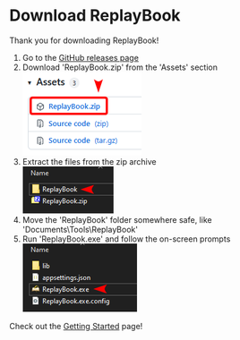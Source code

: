 # Download ReplayBook

Thank you for downloading ReplayBook!

1. Go to the [GitHub releases page](https://github.com/fraxiinus/ReplayBook/releases/latest)
2. Download 'ReplayBook.zip' from the 'Assets' section  
   ![Download Asset](images/downloads_0.png)
3. Extract the files from the zip archive  
   ![Extract Archive](images/downloads_1.png)
4. Move the 'ReplayBook' folder somewhere safe, like 'Documents\Tools\ReplayBook'
5. Run 'ReplayBook.exe' and follow the on-screen prompts
   ![Run Program](images/downloads_2.png)

Check out the [Getting Started](images/tutorial_0.png) page!
